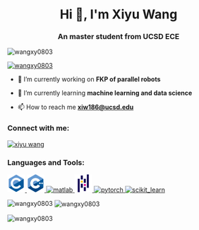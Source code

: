 <h1 align="center">Hi 👋, I'm Xiyu Wang</h1>
<h3 align="center">An master student from UCSD ECE</h3>

<p align="left"> <img src="https://komarev.com/ghpvc/?username=wangxy0803&label=Profile%20views&color=0e75b6&style=flat" alt="wangxy0803" /> </p>

<p align="left"> <a href="https://github.com/ryo-ma/github-profile-trophy"><img src="https://github-profile-trophy.vercel.app/?username=wangxy0803" alt="wangxy0803" /></a> </p>

- 🔭 I’m currently working on **FKP of parallel robots**

- 🌱 I’m currently learning **machine learning and data science**

- 📫 How to reach me **xiw186@ucsd.edu**

<h3 align="left">Connect with me:</h3>
<p align="left">
<a href="https://linkedin.com/in/xiyu wang" target="blank"><img align="center" src="https://raw.githubusercontent.com/rahuldkjain/github-profile-readme-generator/master/src/images/icons/Social/linked-in-alt.svg" alt="xiyu wang" height="30" width="40" /></a>
</p>

<h3 align="left">Languages and Tools:</h3>
<p align="left"> <a href="https://www.cprogramming.com/" target="_blank" rel="noreferrer"> <img src="https://raw.githubusercontent.com/devicons/devicon/master/icons/c/c-original.svg" alt="c" width="40" height="40"/> </a> <a href="https://www.w3schools.com/cpp/" target="_blank" rel="noreferrer"> <img src="https://raw.githubusercontent.com/devicons/devicon/master/icons/cplusplus/cplusplus-original.svg" alt="cplusplus" width="40" height="40"/> </a> <a href="https://www.mathworks.com/" target="_blank" rel="noreferrer"> <img src="https://upload.wikimedia.org/wikipedia/commons/2/21/Matlab_Logo.png" alt="matlab" width="40" height="40"/> </a> <a href="https://pandas.pydata.org/" target="_blank" rel="noreferrer"> <img src="https://raw.githubusercontent.com/devicons/devicon/2ae2a900d2f041da66e950e4d48052658d850630/icons/pandas/pandas-original.svg" alt="pandas" width="40" height="40"/> </a> <a href="https://pytorch.org/" target="_blank" rel="noreferrer"> <img src="https://www.vectorlogo.zone/logos/pytorch/pytorch-icon.svg" alt="pytorch" width="40" height="40"/> </a> <a href="https://scikit-learn.org/" target="_blank" rel="noreferrer"> <img src="https://upload.wikimedia.org/wikipedia/commons/0/05/Scikit_learn_logo_small.svg" alt="scikit_learn" width="40" height="40"/> </a> </p>

<p><img align="left" src="https://github-readme-stats.vercel.app/api/top-langs?username=wangxy0803&show_icons=true&locale=en&layout=compact" alt="wangxy0803" /></p>

<p>&nbsp;<img align="center" src="https://github-readme-stats.vercel.app/api?username=wangxy0803&show_icons=true&locale=en" alt="wangxy0803" /></p>

<p><img align="center" src="https://github-readme-streak-stats.herokuapp.com/?user=wangxy0803&" alt="wangxy0803" /></p>

